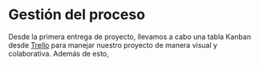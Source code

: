 # Gestión del proceso
Desde la primera entrega de proyecto, llevamos a cabo una tabla Kanban desde [Trello](https://trello.com/invite/b/MTplZua6/ATTI6e89a2c0cf40d82490b768269270df89BE17A0CF/fis-proyecto-deafyapp) para manejar nuestro proyecto de manera visual y colaborativa.
Además de esto, 
